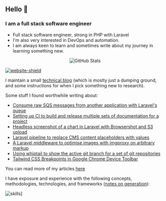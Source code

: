 ## Hello :wave: 

### I am a full stack software engineer

* Full stack software engineer, strong in PHP with Laravel
* I'm also very interested in DevOps and automation.
* I am always keen to learn and sometimes write about my journey in learning something new.

<p align="center"><img alt="GitHub Stats" src="https://github-readme-stats.vercel.app/api?username=alistaircol&count_private=true&show_icons=true&hide=issues,contribs,prs&custom_title=Ally+on+GitHub&disable_animations=true&title_color=58a6ff&icon_color=ffffff&text_color=ffffff&bg_color=0D1117&border_color=30363D" /></p>

[![website-shield](https://img.shields.io/website?url=http%3A%2F%2Fac93.uk)](https://ac93.uk)

I maintain a small [technical blog](https://ac93.uk) (which is moslty just a dumping ground, and some instructions for when I pick something new to research).

Some stuff I found worthwhile writing about:


<!-- BLOG-POST-LIST:START -->
- [Consume raw SQS messages from another application with Laravel&#39;s queue](https://ac93.uk/articles/laravel-consume-raw-sqs-messages-in-its-job-queue-system/)
- [Setting up CI to build and release multiple sets of documentation for a project](https://ac93.uk/articles/github-action-build-multiple-sets-of-documentation/)
- [Headless screenshot of a chart in Laravel with Browsershot and S3 upload](https://ac93.uk/articles/laravel-chartjs-blade-browsershot/)
- [Laravel pipeline to replace CMS content placeholders with values](https://ac93.uk/articles/laravel-pipeline-placeholder-cms-accessor/)
- [A Laravel middleware to optimise images with imgproxy on arbitrary markup](https://ac93.uk/articles/laravel-response-middleware-optimise-images-with-imgproxy/)
- [Using whiptail to show the active git branch for a set of git repositories](https://ac93.uk/articles/whiptail-list-git-repositories-branches-and-jump-to-tmux-window/)
- [Tailwind CSS Breakpoints in Google Chrome Device Toolbar](https://ac93.uk/articles/tailwind-breakpoint-google-chrome-devices/)
<!-- BLOG-POST-LIST:END -->

You can read more of my articles [here](https://ac93.uk/articles)

I have exposure and experience with the following concepts, methodologies, technologies, and frameworks ([notes on generation](https://github.com/alistaircol/skills)):

![skills](https://static.ac93.uk/resume/skills.png)]
